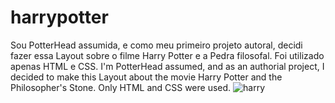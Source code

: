 # harrypotter
Sou PotterHead assumida, e como meu primeiro projeto autoral, decidi fazer essa Layout sobre o filme Harry Potter e a Pedra filosofal. Foi utilizado apenas HTML e CSS.
I'm PotterHead assumed, and as an authorial project, I decided to make this Layout about the movie Harry Potter and the Philosopher's Stone. Only HTML and CSS were used.
![harry](https://user-images.githubusercontent.com/112007806/219830114-8a684ef8-03b4-4277-964f-1c5d29aa7a22.jpg)
